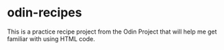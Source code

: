 # odin-recipes
This is a practice recipe project from the Odin Project that will help me get familiar with using HTML code.
